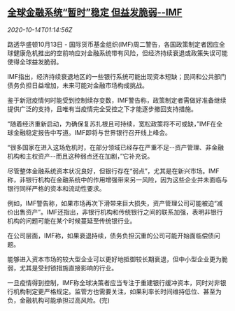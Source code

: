 <!--1602638597000-->
[全球金融系统“暂时”稳定 但益发脆弱--IMF](https://cn.reuters.com/article/imf-global-financial-risk-1014-idCNKBS26Z03H)
------

<div><i>2020-10-14T01:14:56Z</i></div><p>路透华盛顿10月13日 - 国际货币基金组织(IMF)周二警告，各国政策制定者因应全球健康危机推出的空前响应对金融系统带有风险，但经济持续衰退或政策失误可能使得全球益发脆弱。</p><p>IMF指出，经济持续衰退地区的一些银行系统可能出现资本短缺；民间和公共部门债务负担日益增加，未来可能对金融市场构成挑战。</p><p>鉴于新冠疫情何时能受到控制续存变数，IMF警告称，政策制定者需做好准备继续提供广泛的支持，且唯有当疫情完全受控之下才能逐步撤回支持措施。</p><p>“随着经济重新启动，为确保复苏扎根且可持续，宽松政策将不可或缺，”IMF在全球金融稳定报告中写道。IMF即将与世界银行召开线上峰会。</p><p>“很多国家在进入这场危机时，在部分领域已经存在严重不足--资产管理、非金融机构和主权资产--而且这种弱点还在加剧，”它补充说。</p><p>尽管整体金融系统资本状况良好，但银行存在“弱点”，尤其是在新兴市场。IMF称，非银行机构在金融系统中的作用增强带来另一风险，因为这些企业并未面临与银行同样严格的资本和流动性要求。</p><p>例如，IMF警告称，如果市场再次下滑带来巨大损失，资产管理公司可能被迫“减价出售资产”。IMF还指出，非银行机构和传统银行之间的联系加强，表明非银行机构的问题可能在某个时候蔓延至传统银行业。</p><p>在公司层面，IMF称，如果衰退持续，债务负担沉重的公司可能开始面临偿债问题。</p><p>能够进入资本市场的较大型企业可以更好地抵御较长期衰退，但中小型企业更为脆弱，尤其是受封锁措施直接影响的行业。</p><p>一旦疫情得到控制，IMF称全球决策者应当专注于重建银行缓冲资本，同时对非银行机构制定更严格规定。监管方也需要关注，如果利率长时间维持低位、甚至为负，金融机构可能承担过高风险。(完)</p>
